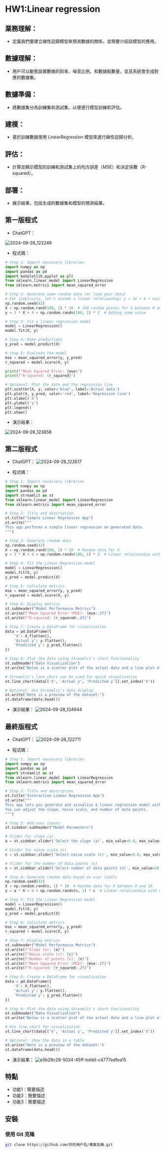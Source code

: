# HW1:Linear regression

## 業務理解：
- 定義我們要建立線性迴歸模型來預測數據的關係，並簡要介紹該模型的應用。
## 數據理解：
- 用戶可以動態設置數據的斜率、噪音比例、和數據點數量，並且系統會生成對應的數據集。
## 數據準備：
- 將數據集分為訓練集和測試集，以便進行模型訓練和評估。
## 建模：
- 基於訓練數據使用 LinearRegression 模型來進行線性迴歸分析。
## 評估：
- 計算並顯示模型的訓練和測試集上的均方誤差（MSE）和決定係數（R-squared）。
## 部署：
- 展示結果，包括生成的數據集和模型的預測結果。

## 第一版程式

- ChatGPT：

![2024-09-28_122249](https://github.com/user-attachments/assets/9f9df792-55cc-4f28-a37c-e26300f9891a)

- 程式碼：

```python
# Step 1: Import necessary libraries
import numpy as np
import pandas as pd
import matplotlib.pyplot as plt
from sklearn.linear_model import LinearRegression
from sklearn.metrics import mean_squared_error

# Step 2: Generate some random data (or load your data)
# For simplicity, let's assume a linear relationship: y = 3x + 4 + noise
np.random.seed(42)
X = np.random.rand(100, 1) * 10  # 100 random points for X between 0 and 10
y = 3 * X + 4 + np.random.randn(100, 1) * 2  # Adding some noise

# Step 3: Fit a linear regression model
model = LinearRegression()
model.fit(X, y)

# Step 4: Make predictions
y_pred = model.predict(X)

# Step 5: Evaluate the model
mse = mean_squared_error(y, y_pred)
r_squared = model.score(X, y)

print(f"Mean Squared Error: {mse}")
print(f"R-squared: {r_squared}")

# Optional: Plot the data and the regression line
plt.scatter(X, y, color='blue', label='Actual data')
plt.plot(X, y_pred, color='red', label='Regression line')
plt.xlabel('X')
plt.ylabel('y')
plt.legend()
plt.show()
```

- 演示結果：

![2024-09-28_123858](https://github.com/user-attachments/assets/73eba410-6f37-487d-b9a1-55f45eb1e5b0)


## 第二版程式

- ChatGPT：
![2024-09-28_122617](https://github.com/user-attachments/assets/183b09d5-7afc-4905-a959-323d17752028)

- 程式碼：

```python
# Step 1: Import necessary libraries
import numpy as np
import pandas as pd
import streamlit as st
from sklearn.linear_model import LinearRegression
from sklearn.metrics import mean_squared_error

# Step 2: Title and description
st.title("Simple Linear Regression App")
st.write("""
This app performs a simple linear regression on generated data.
""")

# Step 3: Generate random data
np.random.seed(42)
X = np.random.rand(100, 1) * 10  # Random data for X
y = 3 * X + 4 + np.random.randn(100, 1) * 2  # Linear relationship with noise

# Step 4: Fit the Linear Regression model
model = LinearRegression()
model.fit(X, y)
y_pred = model.predict(X)

# Step 5: Calculate metrics
mse = mean_squared_error(y, y_pred)
r_squared = model.score(X, y)

# Step 6: Display metrics
st.subheader("Model Performance Metrics")
st.write(f"Mean Squared Error (MSE): {mse:.2f}")
st.write(f"R-squared: {r_squared:.2f}")

# Step 7: Create a DataFrame for visualization
data = pd.DataFrame({
    'X': X.flatten(),
    'Actual y': y.flatten(),
    'Predicted y': y_pred.flatten()
})

# Step 8: Plot the data using Streamlit's chart functionality
st.subheader("Data Visualization")
st.write("Below is a scatter plot of the actual data and a line plot of the predicted data:")

# Streamlit's line_chart can be used for quick visualization
st.line_chart(data[['X', 'Actual y', 'Predicted y']].set_index('X'))

# Optional: Use Streamlit's data display
st.write("Here is a preview of the dataset:")
st.dataframe(data.head())
```

- 演示結果：
![2024-09-28_124944](https://github.com/user-attachments/assets/8d00a93a-41dd-43d0-a485-0a4015b94871)



## 最終版程式

- ChatGPT：
![2024-09-28_122711](https://github.com/user-attachments/assets/0d17fd60-9991-4cff-9570-c9c42a61ef6a)



- 程式碼：

```python
# Step 1: Import necessary libraries
import numpy as np
import pandas as pd
import streamlit as st
from sklearn.linear_model import LinearRegression
from sklearn.metrics import mean_squared_error

# Step 2: Title and description
st.title("Interactive Linear Regression App")
st.write("""
This app lets you generate and visualize a linear regression model with custom parameters.
You can adjust the slope, noise scale, and number of data points.
""")

# Step 3: Add user inputs
st.sidebar.subheader("Model Parameters")

# Slider for slope (a)
a = st.sidebar.slider('Select the slope (a)', min_value=0.0, max_value=10.0, value=3.0, step=0.1)

# Slider for noise scale (c)
c = st.sidebar.slider('Select noise scale (c)', min_value=0.0, max_value=5.0, value=2.0, step=0.1)

# Slider for the number of data points (n)
n = st.sidebar.slider('Select number of data points (n)', min_value=10, max_value=1000, value=100, step=10)

# Step 4: Generate random data based on user inputs
np.random.seed(42)
X = np.random.rand(n, 1) * 10  # Random data for X between 0 and 10
y = a * X + 4 + np.random.randn(n, 1) * c  # Linear relationship with noise

# Step 5: Fit the Linear Regression model
model = LinearRegression()
model.fit(X, y)
y_pred = model.predict(X)

# Step 6: Calculate metrics
mse = mean_squared_error(y, y_pred)
r_squared = model.score(X, y)

# Step 7: Display metrics
st.subheader("Model Performance Metrics")
st.write(f"Slope (a): {a}")
st.write(f"Noise scale (c): {c}")
st.write(f"Number of points (n): {n}")
st.write(f"Mean Squared Error (MSE): {mse:.2f}")
st.write(f"R-squared: {r_squared:.2f}")

# Step 8: Create a DataFrame for visualization
data = pd.DataFrame({
    'X': X.flatten(),
    'Actual y': y.flatten(),
    'Predicted y': y_pred.flatten()
})

# Step 9: Plot the data using Streamlit's chart functionality
st.subheader("Data Visualization")
st.write("Below is a scatter plot of the actual data and a line plot of the predicted data:")

# Use line_chart for visualization
st.line_chart(data[['X', 'Actual y', 'Predicted y']].set_index('X'))

# Optional: Show the data in a table
st.write("Here is a preview of the dataset:")
st.dataframe(data.head())
```

- 演示結果：
![e5b29c28-5024-45ff-bddd-c4777edfea15](https://github.com/user-attachments/assets/f5e98cef-a4ed-4b7a-a2c2-b6d9a41dc6bd)

  

## 特點

- 功能1：簡要描述
- 功能2：簡要描述
- 功能3：簡要描述

## 安裝

### 使用 Git 克隆

```bash
git clone https://github.com/你的用戶名/專案名稱.git
